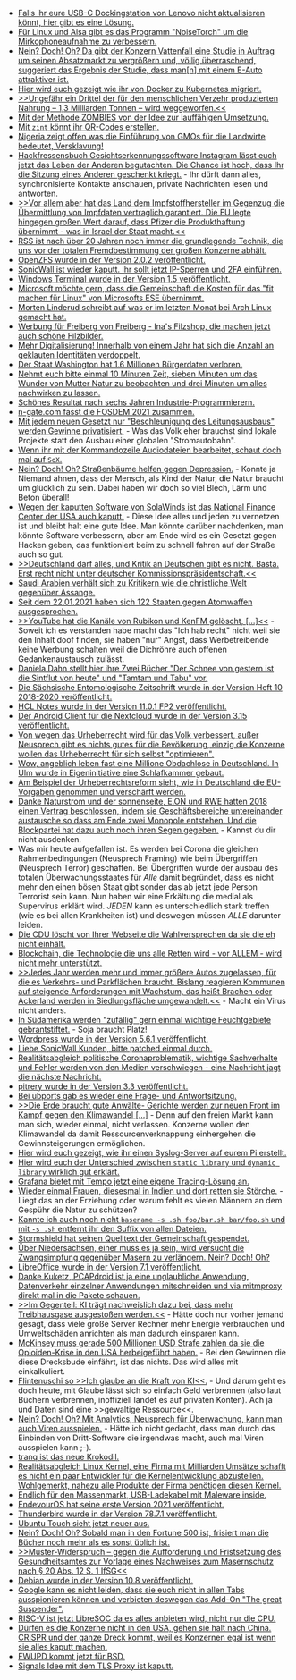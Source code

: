 * [Falls ihr eure USB-C Dockingstation von Lenovo nicht aktualisieren könnt, hier gibt es eine Lösung.](https://forums.lenovo.com/t5/Displays-Options-and-Accessories/Can-t-update-firmware-for-displayport-on-ThinkPad-USB-C-Dock-Gen2/m-p/4506706?page=3#5245822)
* [Für Linux und Alsa gibt es das Programm "NoiseTorch" um die Mirkophoneaufnahme zu verbessern.](https://www.onli-blogging.de/2008/Laermfilter-fuers-Mikrofon-unter-Alsa.html)
* [Nein? Doch! Oh? Da gibt der Konzern Vattenfall eine Studie in Auftrag um seinen Absatzmarkt zu vergrößern und, völlig überraschend, suggeriert das Ergebnis der Studie, dass man[n] mit einem E-Auto attraktiver ist.](https://www.sonnenseite.com/de/mobilitaet/darum-sind-fahrer-von-elektroautos-so-beliebt/)
* [Hier wird euch gezeigt wie ihr von Docker zu Kubernetes migriert.](https://www.opensourcerers.org/2021/02/01/how-to-go-from-docker-to-kubernetes-the-right-way/)
* [>>Ungefähr ein Drittel der für den menschlichen Verzehr produzierten Nahrung – 1,3 Milliarden Tonnen – wird weggeworfen.<<](https://netzfrauen.org/2021/02/01/foodwaste-6/)
* [Mit der Methode ZOMBIES von der Idee zur lauffähigen Umsetzung.](https://opensource.com/article/21/2/development-guide)
* [Mit `zint` könnt ihr QR-Codes erstellen.](https://opensource.com/article/21/2/zint-barcode-generator)
* [Nigeria zeigt offen was die Einführung von GMOs für die Landwirte bedeutet, Versklavung!](https://netzfrauen.org/2021/02/01/nigeria-4/)
* [Hackfressensbuch Gesichtserkennungssoftware Instagram lässt euch jetzt das Leben der Anderen begutachten. Die Chance ist hoch, dass Ihr die Sitzung eines Anderen geschenkt kriegt.](https://blog.fefe.de/?ts=9ee93b1b) - Ihr dürft dann alles, synchronisierte Kontakte anschauen, private Nachrichten lesen und antworten.
* [>>Vor allem aber hat das Land dem Impfstoffhersteller im Gegenzug die Übermittlung von Impfdaten vertraglich garantiert. Die EU legte hingegen großen Wert darauf, dass Pfizer die Produkthaftung übernimmt - was in Israel der Staat macht.<<](https://blog.fefe.de/?ts=9ee93b9a)
* [RSS ist nach über 20 Jahren noch immer die grundlegende Technik, die uns vor der totalen Fremdbestimmung der großen Konzerne abhält.](https://cloud.bazzline.net/index.php/apps/news/#/items/unread)
* [OpenZFS wurde in der Version 2.0.2 veröffentlicht.](https://www.phoronix.com/scan.php?page=news_item&px=OpenZFS-2.0.2-Released)
* [SonicWall ist wieder kaputt. Ihr sollt jetzt IP-Sperren und 2FA einführen.](https://www.bleepingcomputer.com/news/security/sonicwall-sma-100-zero-day-exploit-actively-used-in-the-wild/)
* [Windows Terminal wurde in der Version 1.5 veröffentlicht.](https://www.windowspro.de/news/windows-terminal-16-preview-erhaelt-gui-fuer-einstellungen-v15-nun-offizielles-release/04697)
* [Microsoft möchte gern, dass die Gemeinschaft die Kosten für das "fit machen für Linux" von Microsofts ESE übernimmt.](https://www.phoronix.com/scan.php?page=news_item&px=MS-ESE-Open-Source)
* [Morten Linderud schreibt auf was er im letzten Monat bei Arch Linux gemacht hat.](https://linderud.dev/blog/foss-activities-in-january-2020/)
* [Werbung für Freiberg von Freiberg - Ina's Filzshop, die machen jetzt auch schöne Filzbilder.](https://www.inasfilzshop.de/de/)
* [Mehr Digitalisierung! Innerhalb von einem Jahr hat sich die Anzahl an geklauten Identitäten verdoppelt.](https://www.bleepingcomputer.com/news/security/us-govt-number-of-identity-theft-reports-doubled-last-year/)
* [Der Staat Washington hat 1.6 Millionen Bürgerdaten verloren.](https://www.bleepingcomputer.com/news/security/data-breach-exposes-16-million-washington-unemployment-claims/)
* [Nehmt euch bitte einmal 10 Minuten Zeit, sieben Minuten um das Wunder von Mutter Natur zu beobachten und drei Minuten um alles nachwirken zu lassen.](https://www.nationalgeographic.com/animals/2019/02/time-lapse-film-shows-salamander-development/)
* [Schönes Resultat nach sechs Jahren Industrie-Programmierern.](https://chriskiehl.com/article/thoughts-after-6-years)
* [n-gate.com fasst die FOSDEM 2021 zusammen.](http://n-gate.com/fosdem/2021/02/01/0/)
* [Mit jedem neuen Gesetzt nur "Beschleunigung des Leitungsausbaus" werden Gewinne privatisiert.](https://www.sonnenseite.com/de/energie/oekostromausbau-schnellerer-ausbau-statt-mehr-lange-leitungen/) - Was das Volk eher brauchst sind lokale Projekte statt den Ausbau einer globalen "Stromautobahn".
* [Wenn ihr mit der Kommandozeile Audiodateien bearbeitet, schaut doch mal auf `SoX`.](https://opensource.com/article/20/2/linux-sox)
* [Nein? Doch! Oh? Straßenbäume helfen gegen Depression.](https://www.sonnenseite.com/de/wissenschaft/strassenbaeume-als-mittel-gegen-depressionen/) - Konnte ja Niemand ahnen, dass der Mensch, als Kind der Natur, die Natur braucht um glücklich zu sein. Dabei haben wir doch so viel Blech, Lärm und Beton überall!
* [Wegen der kaputten Software von SolaWinds ist das National Finance Center der USA auch kaputt.](https://www.bleepingcomputer.com/news/security/us-federal-payroll-agency-hacked-using-solarwinds-software-flaw/) - Diese Idee alles und jeden zu vernetzen ist und bleibt halt eine gute Idee. Man könnte darüber nachdenken, man könnte Software verbessern, aber am Ende wird es ein Gesetzt gegen Hacken geben, das funktioniert beim zu schnell fahren auf der Straße auch so gut.
* [>>Deutschland darf alles, und Kritik an Deutschen gibt es nicht. Basta. Erst recht nicht unter deutscher Kommissionspräsidentschaft.<<](https://martinsonneborn.de/aus-dem-naehkasten-der-kommission/)
* [Saudi Arabien verhält sich zu Kritikern wie die christliche Welt gegenüber Assange.](https://netzfrauen.org/2021/02/02/saudi-arabia-4/)
* [Seit dem 22.01.2021 haben sich 122 Staaten gegen Atomwaffen ausgesprochen.](https://weltnetz.tv/video/2448-atomwaffenverbotsvertrag-unterzeichnen)
* [>>YouTube hat die Kanäle von Rubikon und KenFM gelöscht, [...]<<](https://weltnetz.tv/video/2445-youtube-schmeisst-kenfm-raus) - Soweit ich es verstanden habe macht das "Ich hab recht" nicht weil sie den Inhalt doof finden, sie haben "nur" Angst, dass Werbetreibende keine Werbung schalten weil die Dichröhre auch offenen Gedankenaustausch zulässt.
* [Daniela Dahn stellt hier ihre Zwei Bücher "Der Schnee von gestern ist die Sintflut von heute" und "Tamtam und Tabu" vor.](https://weltnetz.tv/video/2432-ddr-schnee-von-gestern)
* [Die Sächsische Entomologische Zeitschrift wurde in der Version Heft 10 2018-2020 veröffentlicht.](https://sachsen.nabu.de/tiereundpflanzen/insektenundspinnen/29340.html)
* [HCL Notes wurde in der Version 11.0.1 FP2 veröffentlicht.](https://support.hcltechsw.com/csm?id=kb_article&sysparm_article=KB0086867&sys_kb_id=f9e514f11b42a8d0a2f48661cd4bcb0d)
* [Der Android Client für die Nextcloud wurde in der Version 3.15 veröffentlicht.](https://nextcloud.com/blog/android-client-3-15-is-here-bringing-ui-improvements-a-new-media-view-and-over-120-fixes-to-the-users/)
* [Von wegen das Urheberrecht wird für das Volk verbessert, außer Neusprech gibt es nichts gutes für die Bevölkerung, einzig die Konzerne wollen das Urheberrecht für sich selbst "optimieren".](https://netzpolitik.org/2021/lobbyismus-und-kampagnen-neues-gezerre-um-die-urheberrechtsreform/)
* [Wow, angeblich leben fast eine Millione Obdachlose in Deutschland. In Ulm wurde in Eigeninitiative eine Schlafkammer gebaut.](https://netzfrauen.org/2021/02/02/germany/)
* [Am Beispiel der Urheberrechtsreform sieht, wie in Deutschland die EU-Vorgaben genommen und verschärft werden.](https://freiheitsrechte.org/julia-reda-zur-urheberrechtsreform/)
* [Danke Naturstrom und der sonnenseite, E.ON und RWE hatten 2018 einen Vertrag beschlossen, indem sie Geschäftsbereiche untereinander austausche so dass am Ende zwei Monopole entstehen. Und die Blockpartei hat dazu auch noch ihren Segen gegeben.](https://www.sonnenseite.com/de/wirtschaft/naturstrom-statement-zur-zweiten-klage-gegen-den-e-on-rwe-deal/) - Kannst du dir nicht ausdenken.
* Was mir heute aufgefallen ist. Es werden bei Corona die gleichen Rahmenbedingungen (Neusprech Framing) wie beim Übergriffen (Neusprech Terror) geschaffen. Bei Übergriffen wurde der ausbau des totalen Überwachungsstaates für *Alle* damit begründet, dass es nicht mehr den einen bösen Staat gibt sonder das ab jetzt jede Person Terrorist sein kann. Nun haben wir eine Erkältung die medial als Supervirus erklärt wird. *JEDEN* kann es unterschiedlich stark treffen (wie es bei allen Krankheiten ist) und deswegen müssen *ALLE* darunter leiden.
* [Die CDU löscht von Ihrer Webseite die Wahlversprechen da sie die eh nicht einhält.](https://twitter.com/Senficon/status/1357009946471260160)
* [Blockchain, die Technologie die uns alle Retten wird - vor ALLEM - wird nicht mehr unterstützt.](https://blog.fefe.de/?ts=a2fcd932)
* [>>Jedes Jahr werden mehr und immer größere Autos zugelassen, für die es Verkehrs- und Parkflächen braucht. Bislang reagieren Kommunen auf steigende Anforderungen mit Wachstum, das heißt Brachen oder Ackerland werden in Siedlungsfläche umgewandelt.<<](https://www.sonnenseite.com/de/umwelt/staedte-im-kampf-gegen-ressourcenverbrauch-und-klimawandel/) - Macht ein Virus nicht anders.
* [In Südamerika werden "zufällig" gern einmal wichtige Feuchtgebiete gebrantstiftet.](https://www.sonnenseite.com/de/umwelt/weltnaturerbe-in-flammen/) - Soja braucht Platz!
* [Wordpress wurde in der Version 5.6.1 veröffentlicht.](https://wordpress.org/news/2021/02/wordpress-5-6-1-maintenance-release/)
* [Liebe SonicWall Kunden, bitte patched einmal durch.](https://www.bleepingcomputer.com/news/security/sonicwall-fixes-actively-exploited-sma-100-zero-day-vulnerability/)
* [Realitätsabgleich politische Coronaproblematik, wichtige Sachverhalte und Fehler werden von den Medien verschwiegen - eine Nachricht jagt die nächste Nachricht.](https://horstschulte.com/2021/arm-an-geist-dickes-portemonnaie/)
* [pitrery wurde in der Version 3.3 veröffentlicht.](https://www.postgresql.org/about/news/pitrery-33-released-2145/)
* [Bei ubports gab es wieder eine Frage- und Antwortsitzung.](https://ubports.com/de/blog/ubports-blogs-nachrichten-1/post/ubuntu-touch-q-a-93-3739)
* [>>Die Erde braucht gute Anwälte- Gerichte werden zur neuen Front im Kampf gegen den Klimawandel [...]](https://netzfrauen.org/2021/02/03/climatechange-12/) - Denn auf den freien Markt kann man sich, wieder einmal, nicht verlassen. Konzerne wollen den Klimawandel da damit Ressourcenverknappung einhergehen die Gewinnsteigerungen ermöglichen.
* [Hier wird euch gezeigt, wie ihr einen Syslog-Server auf eurem Pi erstellt.](https://pimylifeup.com/raspberry-pi-syslog-server/)
* [Hier wird euch der Unterschied zwischen `static library` und `dynamic library` wirklich gut erklärt.](https://opensource.com/article/21/2/linux-software-libraries)
* [Grafana bietet mit Tempo jetzt eine eigene Tracing-Lösung an.](https://opensource.com/article/21/2/tempo-distributed-tracing)
* [Wieder einmal Frauen, diesesmal in Indien und dort retten sie Störche.](https://netzfrauen.org/2021/02/04/india-19/) - Liegt das an der Erziehung oder warum fehlt es vielen Männern an dem Gespühr die Natur zu schützen?
* [Kannte ich auch noch nicht `basename -s .sh foo/bar.sh bar/foo.sh` und mit `-s .sh` entfernt ihr den Suffix von allen Dateien.](https://www.putorius.net/linux-basename-command-examples.html)
* [Stormshield hat seinen Quelltext der Gemeinschaft gespendet.](https://www.bleepingcomputer.com/news/security/hackers-steal-stormshield-firewall-source-code-in-data-breach/)
* [Über Niedersachsen, einer muss es ja sein, wird versucht die Zwangsimpfung gegenüber Masern zu verlängern. Nein? Doch! Oh?](https://initiative-freie-impfentscheidung.de/masernschutzgesetz-verlaengerung-der-uebergangsfrist-geplant/)
* [LibreOffice wurde in der Version 7.1 veröffentlicht.](https://www.admin-magazin.de/News/LibreOffice-7.1-Community-erschienen)
* [Danke Kuketz, PCAPdroid ist ja eine unglaubliche Anwendung, Datenverkehr einzelner Anwendungen mitschneiden und via mitmproxy direkt mal in die Pakete schauen.](https://www.kuketz-blog.de/pcapdroid-android-netzwerkverkehr-ohne-root-mitschneiden/)
* [>>Im Gegenteil: KI trägt nachweislich dazu bei, dass mehr Treibhausgase ausgestoßen werden.<<](https://netzpolitik.org/2021/ki-und-klimawandel-falsche-versprechen/) - Hätte doch nur vorher jemand gesagt, dass viele große Server Rechner mehr Energie verbrauchen und Umweltschäden anrichten als man dadurch einsparen kann.
* [McKinsey muss gerade 500 Millionen USD Strafe zahlen da sie die Opioiden-Krise in den USA herbeigeführt haben.](https://blog.fefe.de/?ts=9ee2b7ae) - Bei den Gewinnen die diese Drecksbude einfährt, ist das nichts. Das wird alles mit einkalkuliert.
* [Flintenuschi so >>Ich glaube an die Kraft von KI<<.](https://blog.fefe.de/?ts=9ee28a1a) - Und darum geht es doch heute, mit Glaube lässt sich so einfach Geld verbrennen (also laut Büchern verbrennen, inoffiziell landet es auf privaten Konten). Ach ja und Daten sind eine >>gewaltige Ressource<<.
* [Nein? Doch! Oh? Mit Analytics, Neusprech für Überwachung, kann man auch Viren ausspielen.](https://blog.fefe.de/?ts=9ee52e13) - Hätte ich nicht gedacht, dass man durch das Einbinden von Dritt-Software die irgendwas macht, auch mal Viren ausspielen kann ;-).
* [tranq ist das neue Krokodil.](https://netzfrauen.org/2021/02/05/drugs/)
* [Realitätsabgleich Linux Kernel, eine Firma mit Milliarden Umsätze schafft es nicht ein paar Entwickler für die Kernelentwicklung abzustellen. Wohlgemerkt, nahezu alle Produkte der Firma benötigen diesen Kernel.](https://www.phoronix.com/scan.php?page=news_item&px=Easy-To-Test-Kernel-Stable-RCs)
* [Endlich für den Massenmarkt, USB-Ladekabel mit Maleware inside.](https://scheible.it/evilcrow-cable/)
* [EndevourOS hat seine erste Version 2021 veröffentlicht.](https://endeavouros.com/news/our-first-release-of-2021-has-arrived/)
* [Thunderbird wurde in der Version 78.7.1 veröffentlicht.](https://www.planet3dnow.de/cms/61036-thunderbird-78-7-1/)
* [Ubuntu Touch sieht jetzt neuer aus.](https://devices.ubuntu-touch.io/)
* [Nein? Doch! Oh? Sobald man in den Fortune 500 ist, frisiert man die Bücher noch mehr als es sonst üblich ist.](https://blog.fefe.de/?ts=9ee00e29)
* [>>Muster-Widerspruch – gegen die Aufforderung und Fristsetzung des Gesundheitsamtes zur Vorlage eines Nachweises zum Masernschutz nach § 20 Abs. 12 S. 1 IfSG<<](https://initiative-freie-impfentscheidung.de/muster-widerspruch-gegen-die-aufforderung-und-fristsetzung-des-gesundheitsamtes-zur-vorlage-eines-nachweises-zum-masernschutz/)
* [Debian wurde in der Version 10.8 veröffentlicht.](https://www.phoronix.com/scan.php?page=news_item&px=Debian-10.8-Released)
* [Google kann es nicht leiden, dass sie euch nicht in allen Tabs ausspionieren können und verbieten deswegen das Add-On "The great Suspender".](https://www.bleepingcomputer.com/news/software/the-great-suspender-chrome-extensions-fall-from-grace/)
* [RISC-V ist jetzt LibreSOC da es alles anbieten wird, nicht nur die CPU.](https://www.phoronix.com/scan.php?page=news_item&px=LibreSOC-2021)
* [Dürfen es die Konzerne nicht in den USA, gehen sie halt nach China. CRISPR und der ganze Dreck kommt, weil es Konzernen egal ist wenn sie alles kaputt machen.](https://netzfrauen.org/2021/02/06/crispr-3/)
* [FWUPD kommt jetzt für BSD.](https://www.phoronix.com/scan.php?page=news_item&px=FWUPD-To-The-BSDs)
* [Signals Idee mit dem TLS Proxy ist kaputt.](https://www.bleepingcomputer.com/news/security/signal-ignores-proxy-censorship-vulnerability-bans-researchers/)

